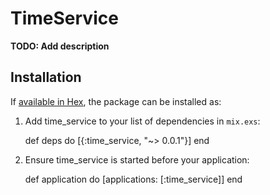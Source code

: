 # TimeService

**TODO: Add description**

## Installation

If [available in Hex](https://hex.pm/docs/publish), the package can be installed as:

  1. Add time_service to your list of dependencies in `mix.exs`:

        def deps do
          [{:time_service, "~> 0.0.1"}]
        end

  2. Ensure time_service is started before your application:

        def application do
          [applications: [:time_service]]
        end
